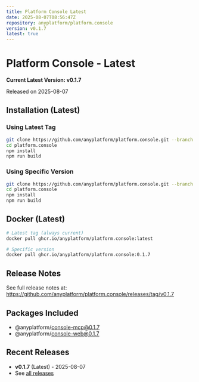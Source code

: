 ```yaml
---
title: Platform Console Latest
date: 2025-08-07T08:56:47Z
repository: anyplatform/platform.console
version: v0.1.7
latest: true
---
```


# Platform Console - Latest

**Current Latest Version: v0.1.7**

Released on 2025-08-07

## Installation (Latest)

### Using Latest Tag
```bash
git clone https://github.com/anyplatform/platform.console.git --branch latest
cd platform.console
npm install
npm run build
```

### Using Specific Version
```bash
git clone https://github.com/anyplatform/platform.console.git --branch v0.1.7
cd platform.console
npm install
npm run build
```

## Docker (Latest)

```bash
# Latest tag (always current)
docker pull ghcr.io/anyplatform/platform.console:latest

# Specific version
docker pull ghcr.io/anyplatform/platform.console:0.1.7
```

## Release Notes

See full release notes at: https://github.com/anyplatform/platform.console/releases/tag/v0.1.7

## Packages Included

- @anyplatform/console-mcp@0.1.7
- @anyplatform/console-web@0.1.7

## Recent Releases

- **v0.1.7** (Latest) - 2025-08-07
- See [all releases](https://github.com/anyplatform/platform.console/releases)
